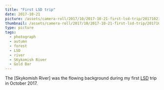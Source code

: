 ```yaml
---
title: "First LSD trip"
date: 2017-10-21
picture: /assets/camera-roll/2017/10/2017-10-21-first-lsd-trip/20171021_183616907_iOS.jpg
thumbnail: /assets/camera-roll/2017/10/2017-10-21-first-lsd-trip/20171021_183616907_iOS-thumbnail.jpg
type: picture
tags:
  - photograph
  - autumn
  - forest
  - LSD
  - river
  - SKykomish River
  - Gold Bar
---
```

The [Skykomish River] was the flowing background during my first [LSD](/lsd/) trip in October 2017.